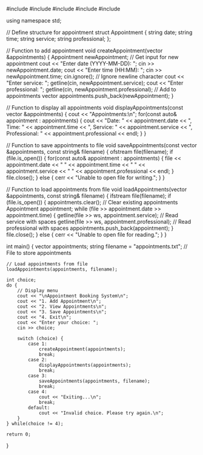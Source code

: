 
#include <iostream>
#include <fstream>
#include <vector>
#include <string>
#include <ctime>

using namespace std;

// Define structure for appointment
struct Appointment {
    string date;
    string time;
    string service;
    string professional;
};

// Function to add appointment
void createAppointment(vector<Appointment> &appointments) {
    Appointment newAppointment;
    // Get input for new appointment
    cout << "Enter date (YYYY-MM-DD): ";
    cin >> newAppointment.date;
    cout << "Enter time (HH:MM): ";
    cin >> newAppointment.time;
    cin.ignore(); // Ignore newline character
    cout << "Enter service: ";
    getline(cin, newAppointment.service);
    cout << "Enter professional: ";
    getline(cin, newAppointment.professional);
    // Add to appointments vector
    appointments.push_back(newAppointment);
}

// Function to display all appointments
void displayAppointments(const vector<Appointment> &appointments) {
    cout << "Appointments:\n";
    for(const auto& appointment : appointments) {
        cout << "Date: " << appointment.date 
             << ", Time: " << appointment.time
             << ", Service: " << appointment.service 
             << ", Professional: " << appointment.professional << endl;
    }
}

// Function to save appointments to file
void saveAppointments(const vector<Appointment> &appointments, const string& filename) {
    ofstream file(filename);
    if (file.is_open()) {
        for(const auto& appointment : appointments) {
            file << appointment.date << " " << appointment.time << " "
                 << appointment.service << " " << appointment.professional << endl;
        }
        file.close();
    } else {
        cerr << "Unable to open file for writing.";
    }
}

// Function to load appointments from file
void loadAppointments(vector<Appointment> &appointments, const string& filename) {
    ifstream file(filename);
    if (file.is_open()) {
        appointments.clear(); // Clear existing appointments
        Appointment appointment;
        while (file >> appointment.date >> appointment.time) {
            getline(file >> ws, appointment.service); // Read service with spaces
            getline(file >> ws, appointment.professional); // Read professional with spaces
            appointments.push_back(appointment);
        }
        file.close();
    } else {
        cerr << "Unable to open file for reading.";
    }
}

int main() {
    vector<Appointment> appointments;
    string filename = "appointments.txt"; // File to store appointments

    // Load appointments from file
    loadAppointments(appointments, filename);

    int choice;
    do {
        // Display menu
        cout << "\nAppointment Booking System\n";
        cout << "1. Add Appointment\n";
        cout << "2. View Appointments\n";
        cout << "3. Save Appointments\n";
        cout << "4. Exit\n";
        cout << "Enter your choice: ";
        cin >> choice;

        switch (choice) {
            case 1:
                createAppointment(appointments);
                break;
            case 2:
                displayAppointments(appointments);
                break;
            case 3:
                saveAppointments(appointments, filename);
                break;
            case 4:
                cout << "Exiting...\n";
                break;
            default:
                cout << "Invalid choice. Please try again.\n";
        }
    } while(choice != 4);

    return 0;
    
}


